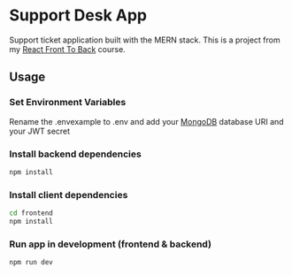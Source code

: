 # Support Desk App

Support ticket application built with the MERN stack. This is a project from my [React Front To Back](https://www.udemy.com/course/react-front-to-back-2022/?referralCode=4A622C7E48DB66154114) course.

## Usage

### Set Environment Variables

Rename the .envexample to .env and add your [MongoDB](https://www.mongodb.com/) database URI and your JWT secret

### Install backend dependencies

```bash
npm install
```

### Install client dependencies

```bash
cd frontend
npm install
```

### Run app in development (frontend & backend)

```bash
npm run dev
```